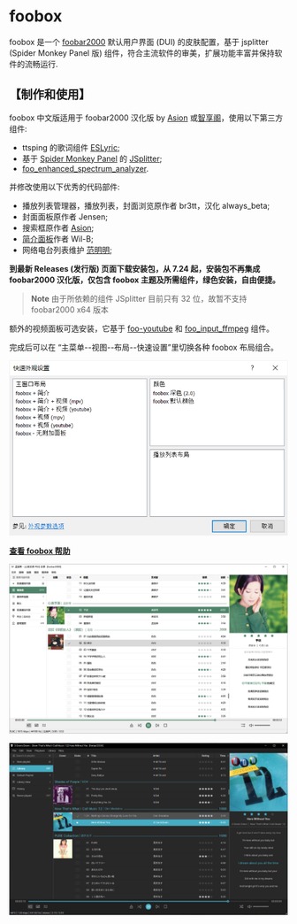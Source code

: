 # foobox
foobox 是一个 [foobar2000](https://www.foobar2000.org) 默认用户界面 (DUI) 的皮肤配置，基于 jsplitter (Spider Monkey Panel 版) 组件，符合主流软件的审美，扩展功能丰富并保持软件的流畅运行.
## 【制作和使用】
foobox 中文版适用于 foobar2000 汉化版 by [Asion](https://www.cnblogs.com/asionwu) 或[智享阁](https://www.esnpc.com/)，使用以下第三方组件:  
* ttsping 的歌词组件 [ESLyric](https://github.com/ESLyric/release);  
* 基于 [Spider Monkey Panel](https://github.com/TheQwertiest/foo_spider_monkey_panel) 的 [JSplitter](https://foobar2000.ru/forum/viewtopic.php?t=6378);  
* [foo_enhanced_spectrum_analyzer](https://hydrogenaud.io/index.php/topic,116014.0.html).

并修改使用以下优秀的代码部件:  
* 播放列表管理器，播放列表，封面浏览原作者 br3tt，汉化 always_beta;  
* 封面面板原作者 Jensen;  
* 搜索框原作者 [Asion](https://www.cnblogs.com/asionwu);  
* [简介面板](https://github.com/Wil-B/Biography)作者 Wil-B;
* 网络电台列表维护 [范明明](https://github.com/fanmingming);

**到最新 Releases (发行版) 页面下载安装包，从 7.24 起，安装包不再集成 foobar2000 汉化版，仅包含 foobox 主题及所需组件，绿色安装，自由便捷。**  
> **Note** 由于所依赖的组件 JSplitter 目前只有 32 位，故暂不支持 foobar2000 x64 版本  

额外的视频面板可选安装，它基于 [foo-youtube](https://fy.3dyd.com/download/) 和 [foo_input_ffmpeg](https://www.foobar2000.org/components/view/foo_input_ffmpeg) 组件。  
<!-- * 感谢[南陇居士](https://www.nljs.site/)制作的整合安装包: [https://www.nljs.site/foobar2000.html](https://www.nljs.site/foobar2000.html)
> **Note** 。\
>安装版基于 foobar2000 [智享阁Yeyo 汉化版 2.x]

## 【用主题包手动安装】
> **Note** 由于所依赖的组件 JSplitter 目前只有 32 位，故暂不支持 foobar2000 x64 版本。

1. 下载和安装 foobar2000 汉化版：
* [智享阁Yeyo 汉化版 2.x](https://www.esnpc.com/foobar2000-20-simplified-chinese-version/)，下载 32 位的，或
* [Asion 汉化版 1.6.16 版](https://www.cnblogs.com/asionwu)，注意不要使用 Plus 版，它只集成至 foobox 7.8。

2. 下载最新的非整合安装包的主题 Release 包，解压后：
* 复制 themes 文件夹到已有的 foobar2000 中文汉化版目录下;
* 复制 profile 里的文件夹到 foobar2000 用户配置目录下;
* 简介面板 (作者 Wil-B) 需要 [fontawesome-webfont.ttf](https://ghproxy.com/https://github.com/beakerbrowser/beakerbrowser.com/raw/master/fonts/fontawesome-webfont.ttf) 字体，请复制到 C:\Windows\Fonts 目录下. 简介面板的完整功能需要连接外网，请自行解决 (如不想用也可以选择无简介面板的布局).

> **Note** 便携版，profile 位于 foobar2000 根目录下。目录结构如下:

<span style="display:block;text-align:left">![](info/portable.png)</span>

> **Note** 非便携版，即各用户使用独立配置文件，用户配置文件夹位于：\
> **C:\Users\用户名\AppData\Roaming\foobar2000**  (1.x版)\
> **C:\Users\用户名\AppData\Roaming\foobar2000-v2**  (2.x版)\
> 目录结构如下 (2.x版为例):

<span style="display:block;text-align:left">![](info/nonportable.png)</span>

## 【额外的视频面板整合】
从 foobox 7.16 版开始支持整合 foo-youtube 以及 foo-mpv 视频面板到主界面。标准的 release 包没有视频面板组件和主题文件，如需要该功能可下载视频面板整合包 ([github](https://github.com/dream7180/foobox-cn/releases/tag/video) | [gitee](https://gitee.com/dream7180/foobox-cn/releases/tag/video))，解压后按上面类似的方法安装。完成后可以在 “主菜单--视图--布局--快速设置”里切换各种 foobox 布局组合。
-->
完成后可以在 “主菜单--视图--布局--快速设置”里切换各种 foobox 布局组合。  

<span style="display:block;text-align:left">![](info/dui.png)</span>

[**查看 foobox 帮助**](https://dream7180.gitee.io/2023/foobox-release/)

![alt text](info/screenshot-light.jpg "foobox - DUI foobar2000 media player")

![alt text](info/screenshot-dark.jpg "foobox - DUI foobar2000 media player")
